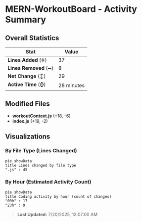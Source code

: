 # MERN-WorkoutBoard - Activity Summary 

## Overall Statistics

| Stat                   | Value                                                             |
| ---------------------- | ----------------------------------------------------------------- |
| **Lines Added** (➕)   | 37                                          |
| **Lines Removed** (➖) | 8                                        |
| **Net Change** (↕)    | 29                |
| **Active Time** (⌚)   | 28 minutes |


## Modified Files
- **workoutContext.js** (+18, -6)
- **index.js** (+19, -2)

## Visualizations

### By File Type (Lines Changed)

```mermaid
pie showData
title Lines changed by file type
".js" : 45
```

### By Hour (Estimated Activity Count)

```mermaid
pie showData
title Coding activity by hour (count of changes)
"00h" : 17
"23h" : 9
```


> **Last Updated:** 7/20/2025, 12:07:00 AM